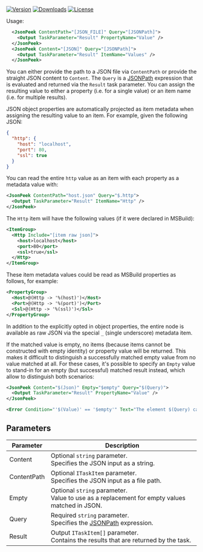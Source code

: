﻿[![Version](https://img.shields.io/nuget/vpre/JsonPeek.svg?color=royalblue)](https://www.nuget.org/packages/JsonPeek)
[![Downloads](https://img.shields.io/nuget/dt/JsonPeek.svg?color=green)](https://www.nuget.org/packages/JsonPeek)
[![License](https://img.shields.io/github/license/devlooped/json.svg?color=blue)](https://github.com/devlooped/json/blob/main/license.txt)

Usage:

```xml
  <JsonPeek ContentPath="[JSON_FILE]" Query="[JSONPath]">
    <Output TaskParameter="Result" PropertyName="Value" />
  </JsonPeek>
  <JsonPeek Content="[JSON]" Query="[JSONPath]">
    <Output TaskParameter="Result" ItemName="Values" />
  </JsonPeek>
```

You can either provide the path to a JSON file via `ContentPath` or 
provide the straight JSON content to `Content`. The `Query` is a 
[JSONPath](https://goessner.net/articles/JsonPath/) expression that is evaluated 
and returned via the `Result` task parameter. You can assign the resulting 
value to either a property (i.e. for a single value) or an item name (i.e. 
for multiple results).

JSON object properties are automatically projected as item metadata when 
assigning the resulting value to an item. For example, given the following JSON:

```JSON
{
  "http": {
    "host": "localhost",
    "port": 80,
    "ssl": true
  }
}
```

You can read the entire `http` value as an item with each property as a metadata 
value with:

```xml
<JsonPeek ContentPath="host.json" Query="$.http">
  <Output TaskParameter="Result" ItemName="Http" />
</JsonPeek>
```

The `Http` item will have the following values (if it were declared in MSBuild):

```xml
<ItemGroup>
  <Http Include="[item raw json]">
    <host>localhost</host>
    <port>80</port>
    <ssl>true</ssl>
  </Http>
</ItemGroup>
```

These item metadata values could be read as MSBuild properties as follows, for example:

```xml
<PropertyGroup>
  <Host>@(Http -> '%(host)')</Host>
  <Port>@(Http -> '%(port)')</Port>
  <Ssl>@(Http -> '%(ssl)')</Ssl>
</PropertyGroup>
```

In addition to the explicitly opted in object properties, the entire node is available 
as raw JSON via the special `_` (single underscore) metadata item.

If the matched value is empty, no items (because items cannot be constructed with empty 
identity) or property value will be returned. This makes it difficult to distinguish a 
successfully matched empty value from no value matched at all. For these cases, it's 
possible to specify an `Empty` value to stand-in for an empty (but successful) matched 
result instead, which allow to distinguish both scenarios:

```xml
<JsonPeek Content="$(Json)" Empty="$empty" Query="$(Query)">
  <Output TaskParameter="Result" PropertyName="Value" />
</JsonPeek>

<Error Condition="'$(Value)' == '$empty'" Text="The element $(Query) cannot have an empty value." />
```

## Parameters

| Parameter   | Description                                                                                                    |
| ----------- | -------------------------------------------------------------------------------------------------------------- |
| Content     | Optional `string` parameter.<br/>Specifies the JSON input as a string.                                         |
| ContentPath | Optional `ITaskItem` parameter.<br/>Specifies the JSON input as a file path.                                   |
| Empty       | Optional `string` parameter.<br/>Value to use as a replacement for empty values matched in JSON.               |
| Query       | Required `string` parameter.<br/>Specifies the [JSONPath](https://goessner.net/articles/JsonPath/) expression. |
| Result      | Output `ITaskItem[]` parameter.<br/>Contains the results that are returned by the task.                        |

<!-- include ../../docs/footer.md -->
